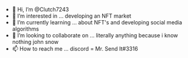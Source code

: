 - 👋 Hi, I’m @Clutch7243
- 👀 I’m interested in ... developing an NFT market 
- 🌱 I’m currently learning ... about NFT's and developing social media algorithms
- 💞️ I’m looking to collaborate on ... literally anything because i know nothing john snow  
- 📫 How to reach me ... discord = Mr. Send It#3316

<!---
Clutch7243/Clutch7243 is a ✨ special ✨ repository because its `README.md` (this file) appears on your GitHub profile.
You can click the Preview link to take a look at your changes.
--->
